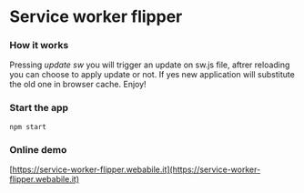 # Service worker flipper

### How it works

Pressing _update sw_ you will trigger an update on sw.js file, aftrer reloading you can choose to apply update or not. If yes new application will substitute the old one in browser cache. Enjoy!

### Start the app
`npm start`

### Online demo

[https://service-worker-flipper.webabile.it](https://service-worker-flipper.webabile.it)
